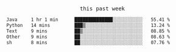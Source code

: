 

<p align="center"><samp>this past week</samp></p>
<!--START_SECTION:waka-->

```txt
Java     1 hr 1 min      ██████████████░░░░░░░░░░░   55.41 %
Python   14 mins         ███▒░░░░░░░░░░░░░░░░░░░░░   13.24 %
Text     9 mins          ██▒░░░░░░░░░░░░░░░░░░░░░░   08.85 %
Other    9 mins          ██░░░░░░░░░░░░░░░░░░░░░░░   08.63 %
sh       8 mins          ██░░░░░░░░░░░░░░░░░░░░░░░   07.76 %
```

<!--END_SECTION:waka-->


